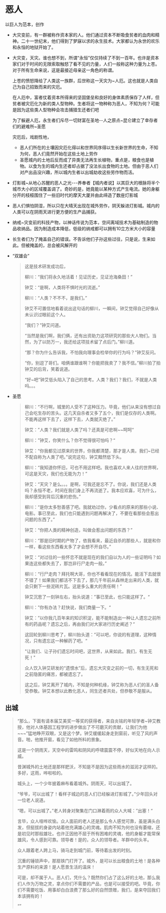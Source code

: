 # 恶人
以巨人为范本，创作

* 大灾变前，有一群被称作资本家的人。他们通过资本不断吸食贫者的血肉和精神。二十一世纪末，他们得到了梦寐以求的永生技术。大家都认为永世的欢乐和永恒的地狱开始了。

* 大灾变，天灾。谁也想不到，所谓“永恒”仅仅持续了不到一百年。也许是资本家们对于时间的无限索取触怒了看不见的力量，人们一般称这种力量为上苍。对于所有生命来说，这是最接近母亲这一角色的称谓。

  上苍的愤怒降给了人类这一族群，后世称这一天灾为~人厄。这也就是人类自己为自己招致而来的灾厄。

  在人厄中，富者仗着资本所得来的坚固堡垒和良好的身体素质保存了人样，但贫者被灾厄化为新的类人型物种。生者将这一物种称为恶人，不知为何？可能是因为这些类人型物种会攻击捕猎生还者们吧

  为了躲避人厄，永生者们斥尽一切财富在圣地--人之原点~昆仑建立了幸存者们的避难所~圣愿

  灾厄后，戏剧性地，

  * 恶人们所在的土壤因灾厄化得以和世界同序得以生长新世界的生命，不知为何，恶人们竟然开始在这些土地上劳作
  * 圣愿城内的土地后反而成了异类无法再生长植物，重点是，粮食也是植物。以食为生的城内生还者却占据了没法长出食物的土地。但由于恶人们对产出品没兴趣，所以城内生者以出城劫收这些劳作物而活。

* 灯影城~从地心苏醒的恶人之光---养奉者【城内者说】以其巨大的根脉将半个城市大小的区域覆盖调了。奇妙的是，她竟能以某种方式产生电流。她的身躯分开的枝桠围住了一些旧时代的摩天大厦并由此缔造了数座灯影城

* 恶人们惧怕阴湿，所以只在大晴天出现在城外劳作，阴天躲进灯影城。城内的人类可以在阴雨天进行更方便的生产品捕获。

* 纳戒~灾变前的科技产物，以神话传说为范本，空间离域技术为基础制造的物品收纳品。因为制造成本降低，低级的纳戒都可以拥有10立方米大小的容量

* 长生者们为了掩盖自己的错误。不告诉他们子孙这些过往，只是说，生来如此。但被掩盖的，总会被风解开的

* “双雄会”

  > 这是技术研发成功后，
  >
  > 柳川：“我们将永久地活着！见证历史，见证沧海桑田！”
  >
  > 钟艾：“是啊，人类将不惧时光的流逝。”
  >
  > 柳川：“人类？不不不，是我们。”
  >
  > 钟艾不可置信地看着说出这句话的柳川，一瞬间，钟艾觉得自己好像从未认识过眼前这个人。
  >
  > “我们？”钟艾问道。
  >
  > “当然是我们啊，我们俩，还有出资助力这项研究的那些大人物们。当然，为了以防万一，我还给这项技术留了点后门。”柳川道。
  >
  > “那？你为什么告诉我，不怕我向理事会检举你的行为吗？”钟艾反问。
  >
  > “你，别逗了哥们。咱俩谁跟谁啊？你能把我卖了？我不信。”柳川拍了拍钟艾的后背，笑着说道。
  >
  > “好~吧”钟艾低头陷入了自己的思考。人类？我们？我们，不就是人类吗。。。

* 圣愿

  > 柳川：“不行啊，城里的人受不了这种压力。毕竟，他们从来没有想过自己会吃生存的苦头。这几天自杀者又多了五个，我们是仅存的人类啊。不能再这样下去了，这样下去，人类就灭绝了。”
  >
  > 钟艾：”人类？我们就是人类了吗？还真是可悲啊~~呵呵“
  >
  > 柳川：”钟艾，你笑什么？你不觉得很可怕吗？“
  >
  > 钟艾：“你我都见过原来的世界，你我都清楚，那才是人类。我们~已经不配自称为人类了吧。”说完这句，钟艾黯然低下头。
  >
  > 柳川：“我知道你怀旧，可也不用这样吧。我也喜欢人来人往的世界啊，可这是天灾，我们也无能为力！”
  >
  > 钟艾：“天灾？是么。。。是啊，可我还是忘不了。你说，我们还是人类吗？永恒不老，时间在我们身上不再流逝了。我本应欢喜，可为什么，我却感受到背后沉重的悲伤。”
  >
  > 柳川：“是你太多愁善感了吧。我就劝过你，少看点的原来的那些小说、电影。事已至此，我们也只能遇到问题再解决了，不要在看那些会惹出问题的东西了。”
  >
  > 钟艾：“你把人类的精神创造，叫做会惹出问题的东西？”
  >
  > 柳川：“那是旧时期的产物了，依我看来，最近自杀的那些人，就是和你一样，看这些东西看太多了才会想不开自尽。”
  >
  > 钟艾：“对过往的一些怀恋不就是现在的我们自以为人的一些证明吗？如果连这些都失去了，那岂非行尸走肉一般。”
  >
  > 柳川：“行尸走肉？拜托啊大哥，你也不看看现在的情况。能活下去就很不错了！如果我们都活不下去了，那几千年前从森林走出来的人类，就会只剩下一些泥砖片瓦。这是多么重大的责任啊！”
  >
  > 钟艾沉思了一刻钟左右，抬头说道：”事已至此，也只能这样了。“
  >
  > 柳川：”你有办法？赶快说，我们商量一下。“
  >
  > 钟艾：”以你我几百年来的知识积淀，能不能制造出一种让人遗忘之前所有的药品呢？遗忘之后，再由我们对大家进行历史阐述？“
  >
  > 这回轮到柳川思考了，柳川抬头道：”可以吧，你说的有道理，这种情况，只有遗忘这一种解药了吧。“
  >
  > 
  >
  > "让我们、让子孙们遗忘时间吧，这世界，从来如此。我们，有生无死！"
  >
  > 众人饮入钟艾研发的“遗恨水”后，遗忘大灾变之前的一切，有生无死和之前隐匿的痛苦，都被遗忘了。
  >
  > 这之后，钟艾离开了城内，不知是何种机缘，钟艾称为恶人们的圣人备受恭敬。钟艾本想以此教化恶人，同生还者共处，但恭敬不是服从。

## 出城

> “那么，下面有请本届艾美奖一等奖的获得者，来自炎铭的年轻学者~钟艾教授，他对人体基因工程学的进步做出了不可磨灭的贡献，让我们为他~~~”猛地睁开双眼，又是这个梦。钟艾缓缓起身走到窗前，听见了风的声音。啪，他推开窗，看见了如他所料的景象。
> 
> 这是一个阴雨天，天空中的雷鸣和阴风的呼啸震震不停，好似天地在向人示威。
> 
>昔渊城外的土地还是那样肥沃，不知是不是因为这些雨水的滋润才这样的。多好，这雨，哗啦啦的。
> 
>城头上，一个少年披着麻布看着城外。阴雨天，可以出城了。
> 
>“爷爷，可以出城了！看样子城边的恶人们已经躲进灯影城了。”少年回头对一位老人说道。
> 
>“嗯，可以出城了。”老人转身对聚集在门口淋着雨的众人大喊：”出塞！“
> 
>言毕，众人喧哗欢愉。众人面前的老人还是那么令人感觉可靠，虽是满头白发，但挺拔的身姿内站着他充满雄心的灵魂。肌肉不知为何也没有萎缩，还是初见时那般雄壮。也许正因他不屈于所有困难的灵魂，他的身躯才能常保雄风，令人感到可靠。领导者！是的，众人的领导者。羊群中的头羊。
> 
>众人跟着老人跨上马，骑马走到城门前，等待着出发的时刻。
> 
>沉重的锤锁声中，那扇铁门打开了。城外，是可以长出粮食的土地！是各种生产原料的来源！是人愿景生活的温床！
> 
>可是，却不属于人。恶人们，凭什么？既然你们占了这么好的土地，那么我们人作为万物之灵，拿点你们不需要的产品，也是可以接受的吧。毕竟，你们不需要吃饭、用事却白白浪费了那么好的自然馈赠，我们，是来夺回我们本该拥有的！
> 
>“”
> 
>